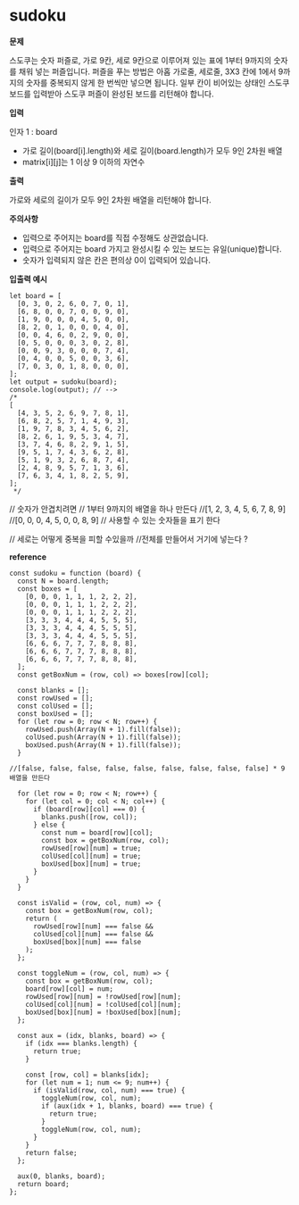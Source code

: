 # sudoku

**문제**

스도쿠는 숫자 퍼즐로, 가로 9칸, 세로 9칸으로 이루어져 있는 표에 1부터 9까지의 숫자를 채워 넣는 퍼즐입니다. 퍼즐을 푸는 방법은 아홉 가로줄, 세로줄, 3X3 칸에 1에서 9까지의 숫자를 중복되지 않게 한 번씩만 넣으면 됩니다. 일부 칸이 비어있는 상태인 스도쿠 보드를 입력받아 스도쿠 퍼즐이 완성된 보드를 리턴해야 합니다.

**입력**

인자 1 : board

- 가로 길이(board[i].length)와 세로 길이(board.length)가 모두 9인 2차원 배열
- matrix[i][j]는 1 이상 9 이하의 자연수

**출력**

가로와 세로의 길이가 모두 9인 2차원 배열을 리턴해야 합니다.

**주의사항**

- 입력으로 주어지는 board를 직접 수정해도 상관없습니다.
- 입력으로 주어지는 board 가지고 완성시킬 수 있는 보드는 유일(unique)합니다.
- 숫자가 입력되지 않은 칸은 편의상 0이 입력되어 있습니다.

**입출력 예시**

```
let board = [
  [0, 3, 0, 2, 6, 0, 7, 0, 1],
  [6, 8, 0, 0, 7, 0, 0, 9, 0],
  [1, 9, 0, 0, 0, 4, 5, 0, 0],
  [8, 2, 0, 1, 0, 0, 0, 4, 0],
  [0, 0, 4, 6, 0, 2, 9, 0, 0],
  [0, 5, 0, 0, 0, 3, 0, 2, 8],
  [0, 0, 9, 3, 0, 0, 0, 7, 4],
  [0, 4, 0, 0, 5, 0, 0, 3, 6],
  [7, 0, 3, 0, 1, 8, 0, 0, 0],
];
let output = sudoku(board);
console.log(output); // -->
/*
[
  [4, 3, 5, 2, 6, 9, 7, 8, 1],
  [6, 8, 2, 5, 7, 1, 4, 9, 3],
  [1, 9, 7, 8, 3, 4, 5, 6, 2],
  [8, 2, 6, 1, 9, 5, 3, 4, 7],
  [3, 7, 4, 6, 8, 2, 9, 1, 5],
  [9, 5, 1, 7, 4, 3, 6, 2, 8],
  [5, 1, 9, 3, 2, 6, 8, 7, 4],
  [2, 4, 8, 9, 5, 7, 1, 3, 6],
  [7, 6, 3, 4, 1, 8, 2, 5, 9],
];
 */
```

// 숫자가 안겹치려면
// 1부터 9까지의 배열을 하나 만든다
//[1, 2, 3, 4, 5, 6, 7, 8, 9]
//[0, 0, 0, 4, 5, 0, 0, 8, 9] // 사용할 수 있는 숫자들을 표기 한다

// 세로는 어떻게 중복을 피할 수있을까
//전체를 만들어서 거기에 넣는다 ?

**reference**

```
const sudoku = function (board) {
  const N = board.length;
  const boxes = [
    [0, 0, 0, 1, 1, 1, 2, 2, 2],
    [0, 0, 0, 1, 1, 1, 2, 2, 2],
    [0, 0, 0, 1, 1, 1, 2, 2, 2],
    [3, 3, 3, 4, 4, 4, 5, 5, 5],
    [3, 3, 3, 4, 4, 4, 5, 5, 5],
    [3, 3, 3, 4, 4, 4, 5, 5, 5],
    [6, 6, 6, 7, 7, 7, 8, 8, 8],
    [6, 6, 6, 7, 7, 7, 8, 8, 8],
    [6, 6, 6, 7, 7, 7, 8, 8, 8],
  ];
  const getBoxNum = (row, col) => boxes[row][col];

  const blanks = [];
  const rowUsed = [];
  const colUsed = [];
  const boxUsed = [];
  for (let row = 0; row < N; row++) {
    rowUsed.push(Array(N + 1).fill(false));
    colUsed.push(Array(N + 1).fill(false));
    boxUsed.push(Array(N + 1).fill(false));
  }

//[false, false, false, false, false, false, false, false, false] * 9 배열을 만든다

  for (let row = 0; row < N; row++) {
    for (let col = 0; col < N; col++) {
      if (board[row][col] === 0) {
        blanks.push([row, col]);
      } else {
        const num = board[row][col];
        const box = getBoxNum(row, col);
        rowUsed[row][num] = true;
        colUsed[col][num] = true;
        boxUsed[box][num] = true;
      }
    }
  }

  const isValid = (row, col, num) => {
    const box = getBoxNum(row, col);
    return (
      rowUsed[row][num] === false &&
      colUsed[col][num] === false &&
      boxUsed[box][num] === false
    );
  };

  const toggleNum = (row, col, num) => {
    const box = getBoxNum(row, col);
    board[row][col] = num;
    rowUsed[row][num] = !rowUsed[row][num];
    colUsed[col][num] = !colUsed[col][num];
    boxUsed[box][num] = !boxUsed[box][num];
  };

  const aux = (idx, blanks, board) => {
    if (idx === blanks.length) {
      return true;
    }

    const [row, col] = blanks[idx];
    for (let num = 1; num <= 9; num++) {
      if (isValid(row, col, num) === true) {
        toggleNum(row, col, num);
        if (aux(idx + 1, blanks, board) === true) {
          return true;
        }
        toggleNum(row, col, num);
      }
    }
    return false;
  };

  aux(0, blanks, board);
  return board;
};
```
